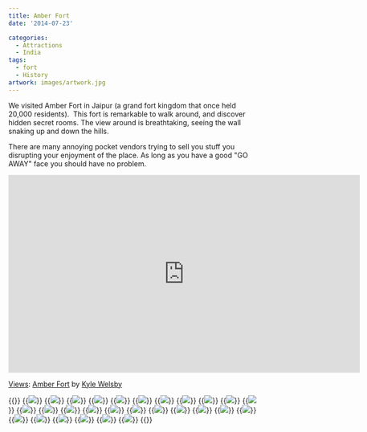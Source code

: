 ```yaml
---
title: Amber Fort
date: '2014-07-23'

categories:
  - Attractions
  - India
tags:
  - fort
  - History
artwork: images/artwork.jpg
---
```


We visited Amber Fort in Jaipur (a grand fort kingdom that once held 20,000 residents).  This fort is remarkable to walk around, and discover hidden secret rooms. The view around is breathtaking, seeing the wall snaking up and down the hills.

There are many annoying pocket vendors trying to sell you stuff you disrupting your enjoyment of the place. As long as you have a good "GO AWAY" face you should have no problem.

<iframe width="700" height="394" frameborder="0" scrolling="no" marginheight="0" marginwidth="0" src="https://maps.google.com/maps?layer=c&amp;panoid=eC6fsQ5KlJIAAAQfCQyI0g&amp;ie=UTF8&amp;source=embed&amp;output=svembed&amp;cbp=13%2C163.58879999999996%2C%2C0%2C0"></iframe>

[Views](https://www.google.com/maps/views/): [Amber Fort](https://www.google.com/maps/views/view/103958417703949399427/gphoto/6042997405757882802) by [Kyle Welsby](https://www.google.com/maps/views/profile/103958417703949399427)


{{<gallery>}}
  {{<img src="images/IMG_3841.jpg">}}
  {{<img src="images/PANO_20140723_104438.jpg">}}
  {{<img src="images/IMG_3825-MOTION.gif">}}
  {{<img src="images/PANO_20140723_113339.jpg">}}
  {{<img src="images/PANO_20140723_111324.jpg">}}
  {{<img src="images/PANO_20140723_113147.jpg">}}
  {{<img src="images/IMG_20140723_113450.jpg">}}
  {{<img src="images/IMG_3856-MOTION.gif">}}
  {{<img src="images/PANO_20140723_114119.jpg">}}
  {{<img src="images/IMG_3842-MOTION.gif">}}
  {{<img src="images/IMG_20140723_113732.jpg" oriantation="portrait">}}
  {{<img src="images/IMG_3852.jpg">}}
  {{<img src="images/IMG_3839.jpg">}}
  {{<img src="images/IMG_3823.jpg">}}
  {{<img src="images/DSC00410.jpg">}}
  {{<img src="images/IMG_3887.jpg">}}
  {{<img src="images/IMG_3880.jpg">}}
  {{<img src="images/IMG_3879.jpg">}}
  {{<img src="images/IMG_3878.jpg">}}
  {{<img src="images/IMG_3892.jpg" oriantation="portrait">}}
  {{<img src="images/IMG_3891.jpg" oriantation="portrait">}}
  {{<img src="images/IMG_3893.jpg">}}
  {{<img src="images/IMG_3894.jpg" oriantation="portrait">}}
  {{<img src="images/PANO_20140723_111043.jpg">}}
  {{<img src="images/DSC00413.jpg">}}
  {{<img src="images/DSC00417.jpg">}}
  {{<img src="images/IMG_3905.jpg">}}
  {{<img src="images/IMG_3903.jpg">}}
{{</gallery>}}
